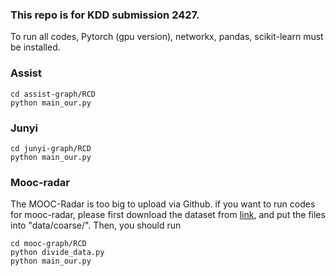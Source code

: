 ### This repo is for KDD submission 2427. 
To run all codes, Pytorch (gpu version), networkx, pandas, scikit-learn must be installed. 

### Assist
```
cd assist-graph/RCD
python main_our.py
```

### Junyi
```
cd junyi-graph/RCD
python main_our.py
```

### Mooc-radar
The MOOC-Radar is too big to upload via Github. 
if you want to run codes for mooc-radar, please first download the dataset from [link](https://cloud.tsinghua.edu.cn/d/5443ee05152344c79419/), and put the files into "data/coarse/".
Then, you should run
```
cd mooc-graph/RCD
python divide_data.py
python main_our.py
```
